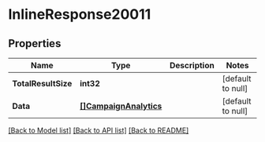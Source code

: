 # InlineResponse20011

## Properties
Name | Type | Description | Notes
------------ | ------------- | ------------- | -------------
**TotalResultSize** | **int32** |  | [default to null]
**Data** | [**[]CampaignAnalytics**](CampaignAnalytics.md) |  | [default to null]

[[Back to Model list]](../README.md#documentation-for-models) [[Back to API list]](../README.md#documentation-for-api-endpoints) [[Back to README]](../README.md)


